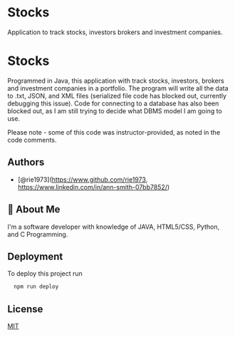 # Stocks
Application to track stocks, investors brokers and investment companies.

# Stocks

Programmed in Java, this application with track stocks, investors, brokers and investment companies in a portfolio. The program will write all the data to .txt, JSON, and XML files (serialized file code has blocked out, currently debugging this issue). Code for connecting to a database has also been blocked out, as I am still trying to decide what DBMS model I am going to use. 

Please note - some of this code was instructor-provided, as noted in the code comments.

## Authors

- [@rie1973](https://www.github.com/rie1973, https://www.linkedin.com/in/ann-smith-07bb7852/)


## 🚀 About Me
I'm a software developer with knowledge of JAVA, HTML5/CSS, Python, and C Programming. 
## Deployment

To deploy this project run

```bash
  npm run deploy
```


## License

[MIT](https://choosealicense.com/licenses/mit/)







